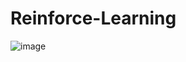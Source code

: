 # Reinforce-Learning
![image](https://github.com/be0mi/Reinforce-Learning/assets/132207015/30c35785-68f3-4013-91f8-eb3f4e5b9904)

